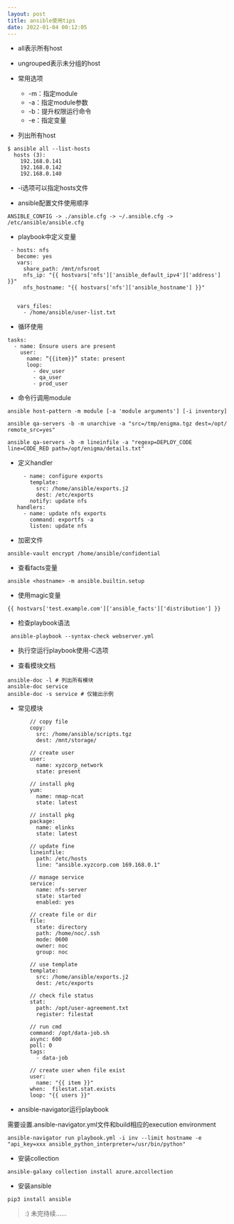 ```yaml
---
layout: post
title: ansible使用tips
date: 2022-01-04 00:12:05
---
```


- all表示所有host

- ungrouped表示未分组的host

- 常用选项
  - -m：指定module
  - -a：指定module参数
  - -b：提升权限运行命令
  - -e：指定变量

- 列出所有host

```
$ ansible all --list-hosts
  hosts (3):
    192.168.0.141
    192.168.0.142
    192.168.0.140
```

- -i选项可以指定hosts文件

- ansible配置文件使用顺序

```
ANSIBLE_CONFIG -> ./ansible.cfg -> ~/.ansible.cfg -> /etc/ansible/ansible.cfg
```

- playbook中定义变量

```
 - hosts: nfs
   become: yes
   vars:
     share_path: /mnt/nfsroot
     nfs_ip: "{{ hostvars['nfs']['ansible_default_ipv4']['address'] }}"
     nfs_hostname: "{{ hostvars['nfs']['ansible_hostname'] }}"


   vars_files:
     - /home/ansible/user-list.txt

```

- 循环使用

```
tasks:
  - name: Ensure users are present
    user:
      name: “{{item}}” state: present
      loop:
        - dev_user
        - qa_user
        - prod_user
```

- 命令行调用module

```
ansible host-pattern -m module [-a 'module arguments'] [-i inventory]

ansible qa-servers -b -m unarchive -a "src=/tmp/enigma.tgz dest=/opt/ remote_src=yes"

ansible qa-servers -b -m lineinfile -a "regexp=DEPLOY_CODE line=CODE_RED path=/opt/enigma/details.txt"
```

- 定义handler

```
     - name: configure exports
       template:
         src: /home/ansible/exports.j2
         dest: /etc/exports
       notify: update nfs
   handlers:
     - name: update nfs exports
       command: exportfs -a
       listen: update nfs
```

- 加密文件

```
ansible-vault encrypt /home/ansible/confidential
```

- 查看facts变量

```
ansible <hostname> -m ansible.builtin.setup
```

- 使用magic变量

```
{{ hostvars['test.example.com']['ansible_facts']['distribution'] }}
```

- 检查playbook语法

```
 ansible-playbook --syntax-check webserver.yml
```

- 执行空运行playbook使用-C选项

- 查看模块文档

```
ansible-doc -l # 列出所有模块
ansible-doc service
ansible-doc -s service # 仅输出示例
```

- 常见模块

```
       // copy file
       copy:
         src: /home/ansible/scripts.tgz
         dest: /mnt/storage/
       
       // create user
       user:
         name: xyzcorp_network
         state: present

       // install pkg
       yum:
         name: nmap-ncat
         state: latest

       // install pkg
       package:
         name: elinks
         state: latest

       // update fine
       lineinfile:
         path: /etc/hosts
         line: "ansible.xyzcorp.com 169.168.0.1"

       // manage service
       service:
         name: nfs-server
         state: started
         enabled: yes

       // create file or dir
       file:
         state: directory
         path: /home/noc/.ssh
         mode: 0600
         owner: noc
         group: noc

       // use template
       template:
         src: /home/ansible/exports.j2
         dest: /etc/exports

       // check file status
       stat:
         path: /opt/user-agreement.txt
         register: filestat

       // run cmd
       command: /opt/data-job.sh
       async: 600
       poll: 0
       tags:
         - data-job

       // create user when file exist
       user:
         name: "{{ item }}"
       when:  filestat.stat.exists
       loop: "{{ users }}"
```

- ansible-navigator运行playbook

需要设置.ansible-navigator.yml文件和build相应的execution environment

```
ansible-navigator run playbook.yml -i inv --limit hostname -e "api_key=xxx ansible_python_interpreter=/usr/bin/python"
```

- 安装collection

```
ansible-galaxy collection install azure.azcollection
```

- 安装ansible

```
pip3 install ansible
```

> :) 未完待续......

